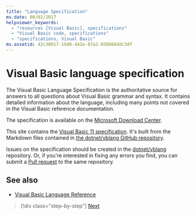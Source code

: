 ```yaml
---
title: "Language Specification"
ms.date: 08/02/2017
helpviewer_keywords: 
  - "resources [Visual Basic], specifications"
  - "Visual Basic code, specifications"
  - "specifications, Visual Basic"
ms.assetid: 42c30017-19d0-442e-87a2-850b66ddc3df
---
```

# Visual Basic language specification

The Visual Basic Language Specification is the authoritative source for answers to all questions about Visual Basic grammar and syntax. It contains detailed information about the language, including many points not covered in the Visual Basic reference documentation.  
  
The specification is available on the [Microsoft Download Center](https://go.microsoft.com/fwlink/?LinkId=188623).  
  
This site contains the [Visual Basic 11 specification](../../../../_vblang/spec/introduction.md). It's built from the Markdown files contained in [the dotnet/vblang GitHub repository](https://github.com/dotnet/vblang/blob/master/spec/README.md).

Issues on the specification should be created in the [dotnet/vblang](https://github.com/dotnet/vblang/issues) repository. Or, if you're interested
in fixing any errors you find, you can submit a [Pull request](https://github.com/dotnet/vblang/pulls) to the same repository.

## See also

- [Visual Basic Language Reference](../../../visual-basic/language-reference/index.md)

>[!div class="step-by-step"]
>[Next](../../../../_vblang/spec/introduction.md)
